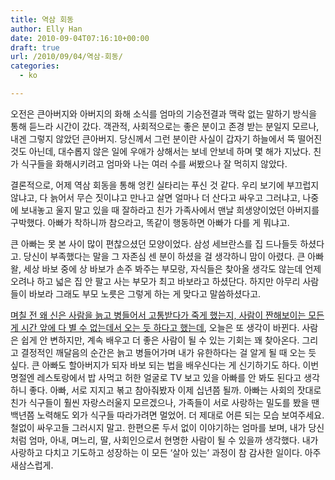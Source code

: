 ```yaml
---
title: 역삼 회동
author: Elly Han
date: 2010-09-04T07:16:10+00:00
draft: true
url: /2010/09/04/역삼-회동/
categories:
  - ko

---
```

오전은 큰아버지와 아버지의 화해 소식를 엄마의 기승전결과 맥락 없는 말하기 방식을 통해 듣느라 시간이 갔다. 객관적, 사회적으로는 좋은 분이고 존경 받는 분일지 모르나, 내겐 그렇지 않았던 큰아버지. 당신께서 그런 분이란 사실이 갑자기 하늘에서 뚝 떨어진 것도 아닌데, 대수롭지 않은 일에 우애가 상해서는 보네 안보네 하며 몇 해가 지났다. 친가 식구들을 화해시키려고 엄마와 나는 여러 수를 써봤으나 잘 먹히지 않았다. 

결론적으로, 어제 역삼 회동을 통해 엉킨 실타리는 푸신 것 같다. 우리 보기에 부끄럽지 않냐고, 다 늙어서 무슨 짓이냐고 만나고 살면 얼마나 더 산다고 싸우고 그러냐고, 나중에 보내놓고 울지 말고 있을 때 잘하라고 친가 가족사에서 맨날 희생양이었던 아버지를 구박했다. 아빠가 착하니까 참으라고, 똑같이 행동하면 아빠가 다를 게 뭐냐고. 

큰 아빠는 못 본 사이 많이 편찮으셨던 모양이었다. 삼성 세브란스를 집 드나들듯 하셨다고. 당신이 부족했다는 말을 그 자존심 센 분이 하셨을 걸 생각하니 맘이 아렸다. 큰 아빠 왈, 세상 바보 중에 상 바보가 손주 봐주는 부모랑, 자식들은 찾아올 생각도 않는데 언제 오려나 하고 넓은 집 안 팔고 사는 부모가 최고 바보라고 하셨단다. 하지만 아무리 사람들이 바보라 그래도 부모 노릇은 그렇게 하는 게 맞다고 말씀하셨다고. 

[며칠 전 왜 신은 사람을 늙고 병들어서 고통받다가 죽게 했는지, 사람이 짠해보이는 모든 게 시간 앞에 다 별 수 없는데서 오는 듯 하다고 했는데][1], 오늘은 또 생각이 바뀐다. 사람은 쉽게 안 변하지만, 계속 배우고 더 좋은 사람이 될 수 있는 기회는 꽤 찾아온다. 그리고 결정적인 깨달음의 순간은 늙고 병들어가며 내가 유한하다는 걸 알게 될 때 오는 듯 싶다. 큰 아빠도 할아버지가 되자 바보 되는 법을 배우신다는 게 신기하기도 하다. 이번 명절엔 레스토랑에서 밥 사먹고 허한 얼굴로 TV 보고 있을 아빠를 안 봐도 된다고 생각하니 좋다. 아빠, 서로 지지고 볶고 참아줘봤자 이제 십년쯤 될까. 아빠는 사회의 잣대로 친가 식구들이 훨씬 자랑스러울지 모르겠으나, 가족들이 서로 사랑하는 밀도를 봤을 땐 백년쯤 노력해도 외가 식구들 따라가려면 멀었어. 더 제대로 어른 되는 모습 보여주세요. 철없이 싸우고들 그러시지 말고. 한편으론 두서 없이 이야기하는 엄마를 보며, 내가 당신처럼 엄마, 아내, 며느리, 딸, 사회인으로서 현명한 사람이 될 수 있을까 생각했다. 내가 사랑하고 다치고 기도하고 성장하는 이 모든 ‘살아 있는’ 과정이 참 감사한 일이다. 아주 새삼스럽게.

 [1]: http://twitter.com/melodeon/status/21802755591